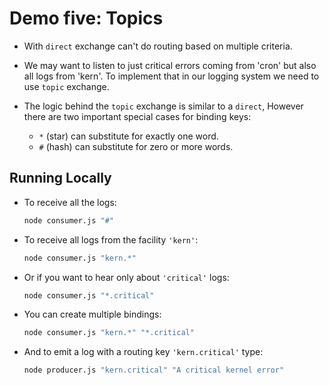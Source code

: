 # Demo five: Topics

- With `direct` exchange can't do routing based on multiple criteria.

- We may want to listen to just critical errors coming from 'cron' but also all logs from 'kern'. To implement that in our logging system we need to use `topic` exchange.

- The logic behind the `topic` exchange is similar to a `direct`, However there are two important special cases for binding keys:
  - `*` (star) can substitute for exactly one word.
  - `#` (hash) can substitute for zero or more words.

## Running Locally

- To receive all the logs:

  ```bash
  node consumer.js "#"
  ```

- To receive all logs from the facility `'kern'`:

  ```bash
  node consumer.js "kern.*"
  ```

- Or if you want to hear only about `'critical'` logs:

  ```bash
  node consumer.js "*.critical"
  ```

- You can create multiple bindings:

  ```bash
  node consumer.js "kern.*" "*.critical"
  ```

- And to emit a log with a routing key `'kern.critical'` type:

  ```bash
  node producer.js "kern.critical" "A critical kernel error"
  ```
